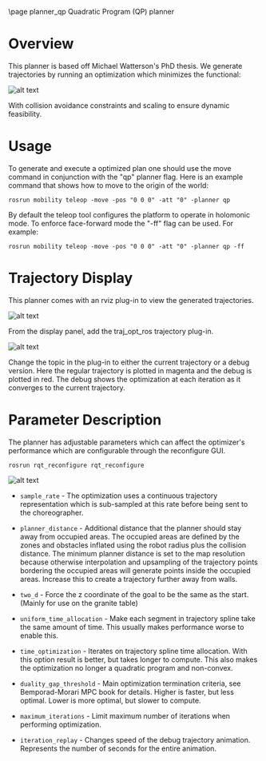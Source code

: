 \page planner_qp Quadratic Program (QP) planner

# Overview 

This planner is based off Michael Watterson's PhD thesis. We generate trajectories by running an optimization which minimizes the functional:

![alt text](../images/mobility/planner_qp_cost.png)

With collision avoidance constraints and scaling to ensure dynamic feasibility.


# Usage

To generate and execute a optimized plan one should use the move command in conjunction with the "qp" planner flag. Here is an example command that shows how to move to the origin of the world:

    rosrun mobility teleop -move -pos "0 0 0" -att "0" -planner qp

By default the teleop tool configures the platform to operate in holomonic mode. To enforce face-forward mode the "-ff" flag can be used. For example:

    rosrun mobility teleop -move -pos "0 0 0" -att "0" -planner qp -ff


# Trajectory Display

This planner comes with an rviz plug-in to view the generated trajectories.  

![alt text](../images/mobility/planner_qp_rviz_1.png)

From the display panel, add the traj_opt_ros trajectory plug-in. 

![alt text](../images/mobility/planner_qp_rviz_2.png)

Change the topic in the plug-in to either the current trajectory or a debug version.  Here the regular trajectory is plotted in magenta and the debug is plotted in red.  The debug shows the optimization at each iteration as it converges to the current trajectory.


# Parameter Description

The planner has adjustable parameters which can affect the optimizer's performance which are configurable through the reconfigure GUI.

    rosrun rqt_reconfigure rqt_reconfigure

![alt text](../images/mobility/planner_qp_config.png)

* `sample_rate` - The optimization uses a continuous trajectory representation which is sub-sampled at this rate before being sent to the choreographer.

* `planner_distance` - Additional distance that the planner should stay away from occupied areas. The occupied areas are defined by the zones and obstacles inflated using the robot radius plus the collision distance. The minimum planner distance is set to the map resolution because otherwise interpolation and upsampling of the trajectory points bordering the occupied areas will generate points inside the occupied areas. Increase this to create a trajectory further away from walls.

* `two_d` - Force the z coordinate of the goal to be the same as the start.  (Mainly for use on the granite table)

* `uniform_time_allocation` -  Make each segment in trajectory spline take the same amount of time.  This usually makes performance worse to enable this.

* `time_optimization` -  Iterates on trajectory spline time allocation. With this option result is better, but takes longer to compute.  This also makes the optimization no longer a quadratic program and non-convex.

* `duality_gap_threshold` -  Main optimization termination criteria, see Bemporad-Morari MPC book for details. Higher is faster, but less optimal. Lower is more optimal, but slower to compute.

* `maximum_iterations` - Limit maximum number of iterations when performing optimization.

* `iteration_replay` - Changes speed of the debug trajectory animation.  Represents the number of seconds for the entire animation.